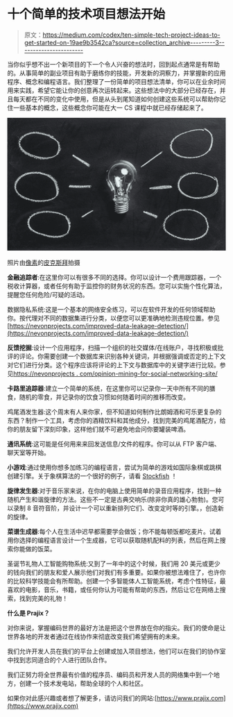 # 十个简单的技术项目想法开始

> 原文：<https://medium.com/codex/ten-simple-tech-project-ideas-to-get-started-on-19ae9b3542ca?source=collection_archive---------3----------------------->

当你似乎想不出一个新项目的下一个令人兴奋的想法时，回到起点通常是有帮助的。从事简单的副业项目有助于磨练你的技能，开发新的洞察力，并掌握新的应用程序、概念和编程语言。我们整理了一份简单的项目想法清单，你可以在业余时间用来实践，希望它能让你的创意再次运转起来。这些想法中的大部分已经存在，并且每天都在不同的变化中使用，但是从头到尾知道如何创建这些系统可以帮助你记住一些基本的概念，这些概念你可能在大一 CS 课程中就已经存储起来了。

![](img/9d1d28c93ffb27473af9e167961a1488.png)

照片由[像素](https://www.pexels.com/photo/clear-light-bulb-355948/?utm_content=attributionCopyText&utm_medium=referral&utm_source=pexels)的[皮克斯拜](https://www.pexels.com/@pixabay?utm_content=attributionCopyText&utm_medium=referral&utm_source=pexels)拍摄

**金融追踪者**:在这里你可以有很多不同的选择。你可以设计一个费用跟踪器，一个税收计算器，或者任何有助于监控你的财务状况的东西。您可以实施个性化算法，提醒您任何危险/可疑的活动。

数据隐私系统:这是一个基本的网络安全练习，可以在软件开发的任何领域帮助你。按代理对不同的数据集进行分类，以便您可以更准确地检测违规位置。参见[https://nevonprojects.com/improved-data-leakage-detection/](https://nevonprojects.com/improved-data-leakage-detection/)

**反馈挖掘**:设计一个应用程序，扫描一个组织的社交媒体/在线账户，寻找积极或批评的评论。你需要创建一个数据库来识别各种关键词，并根据强调或否定的上下文对它们进行分类。这个程序应该将评论的上下文与数据库中的关键字进行比较。参见[https://nevonprojects . com/opinion-mining-for-social-networking-site/](https://nevonprojects.com/opinion-mining-for-social-networking-site/)

**卡路里追踪器**:建立一个简单的系统，在这里你可以记录你一天中所有不同的膳食，随机的零食，并记录你的饮食习惯如何随着时间的推移而改变。

鸡尾酒发生器:这个周末有人来你家，但不知道如何制作比朗姆酒和可乐更复杂的东西？制作一个工具，考虑你的酒精饮料和其他成分，找到完美的鸡尾酒配方，给你的朋友留下深刻印象，这样他们就不可避免地会问你要罐装啤酒。

**通讯系统**:这可能是任何用来来回发送信息/文件的程序。你可以从 FTP 客户端、聊天室等开始。

**小游戏**:通过使用你想多加练习的编程语言，尝试为简单的游戏如国际象棋或跳棋创建引擎。关于象棋算法的一个很好的例子，请看 [Stockfish](https://github.com/official-stockfish/Stockfish) ！

**旋律发生器**:对于音乐家来说，在你的电脑上使用简单的录音应用程序，找到一种随机产生和谐旋律的方法。这些不一定是古典交响乐(除非你真的雄心勃勃)。您可以录制 8 音符音阶，并设计一个可以重新排列它们、改变定时等的引擎。，创造新的旋律。

**菜谱生成器**:每个人在生活中迟早都需要学会做饭；你不能每顿饭都吃麦片。试着用你选择的编程语言设计一个生成器，它可以获取随机配料的列表，然后在网上搜索你能做的饭菜。

圣诞节礼物人工智能购物系统:又到了一年中的这个时候，我们用 20 美元或更少的钱向我们的朋友和爱人展示他们对我们有多重要。如果你被想法难住了，也许你的比较科学技能会有所帮助。创建一个多智能体人工智能系统，考虑个性特征，最喜欢的电影，音乐，书籍，或任何你认为可能有帮助的东西，然后让它在网络上搜索，找到完美的礼物！

**什么是 Prajix？**

对你来说，掌握编码世界的最好方法是把这个世界放在你的指尖。我们的使命是让世界各地的开发者通过在线协作来彻底改变我们希望拥有的未来。

我们允许开发人员在我们的平台上创建或加入项目想法，他们可以在我们的协作室中找到志同道合的个人进行团队合作。

我们正努力将全世界最有价值的程序员、编码员和开发人员的网络集中到一个地方，创建一个技术发电站，帮助全球的个人和社区。

如果你对此感兴趣或者想了解更多，请访问我们的网站:[https://www.prajix.com](https://www.prajix.com)
